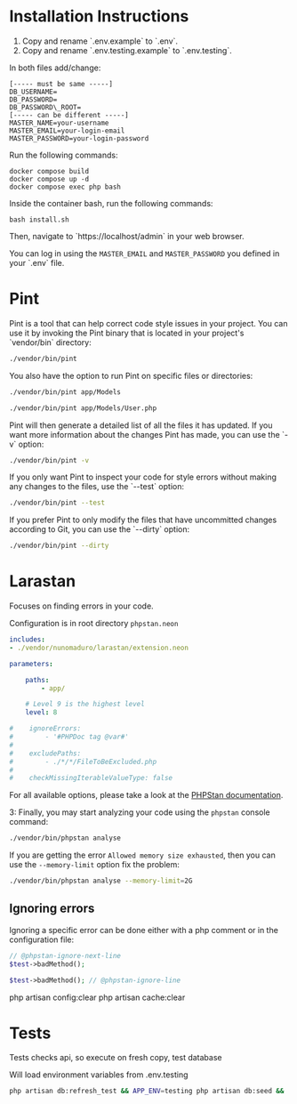 # Installation Instructions

1. Copy and rename \`.env.example\` to \`.env\`.
2. Copy and rename \`.env.testing.example\` to \`.env.testing\`.

In both files add/change:

```
[----- must be same -----]
DB_USERNAME=
DB_PASSWORD=
DB_PASSWORD\_ROOT=
[----- can be different -----]
MASTER_NAME=your-username
MASTER_EMAIL=your-login-email
MASTER_PASSWORD=your-login-password
```

Run the following commands:

```shell
docker compose build
docker compose up -d
docker compose exec php bash
```

Inside the container bash, run the following commands:

```shell
bash install.sh
```

Then, navigate to \`https://localhost/admin\` in your web browser.

You can log in using the `MASTER_EMAIL` and `MASTER_PASSWORD` you defined in your \`.env\` file.

# Pint

Pint is a tool that can help correct code style issues in your project. You can use it by invoking the Pint binary that is located in your project's \`vendor/bin\` directory:

```bash
./vendor/bin/pint
```

You also have the option to run Pint on specific files or directories:

```bash
./vendor/bin/pint app/Models
```

```bash
./vendor/bin/pint app/Models/User.php
```

Pint will then generate a detailed list of all the files it has updated. If you want more information about the changes Pint has made, you can use the \`-v\` option:

```bash
./vendor/bin/pint -v
```

If you only want Pint to inspect your code for style errors without making any changes to the files, use the \`--test\` option:

```bash
./vendor/bin/pint --test
```

If you prefer Pint to only modify the files that have uncommitted changes according to Git, you can use the \`--dirty\` option:

```bash
./vendor/bin/pint --dirty
```

# Larastan

Focuses on finding errors in your code.

Configuration is in root directory `phpstan.neon`

```yaml
includes:
- ./vendor/nunomaduro/larastan/extension.neon

parameters:

    paths:
        - app/

    # Level 9 is the highest level
    level: 8

#    ignoreErrors:
#        - '#PHPDoc tag @var#'
#
#    excludePaths:
#        - ./*/*/FileToBeExcluded.php
#
#    checkMissingIterableValueType: false
```

For all available options, please take a look at the [PHPStan documentation](https://phpstan.org/config-reference).

3: Finally, you may start analyzing your code using the `phpstan` console command:

```bash
./vendor/bin/phpstan analyse
```

If you are getting the error `Allowed memory size exhausted`, then you can use the `--memory-limit` option fix the problem:

```bash
./vendor/bin/phpstan analyse --memory-limit=2G
```

## Ignoring errors

Ignoring a specific error can be done either with a php comment or in the configuration file:

```php
// @phpstan-ignore-next-line
$test->badMethod();

$test->badMethod(); // @phpstan-ignore-line
```


php artisan config:clear
php artisan cache:clear


# Tests

Tests checks api, so execute on fresh copy, test database

Will load environment variables from .env.testing
```bash
php artisan db:refresh_test && APP_ENV=testing php artisan db:seed && ./vendor/bin/pest --coverage
```
#
